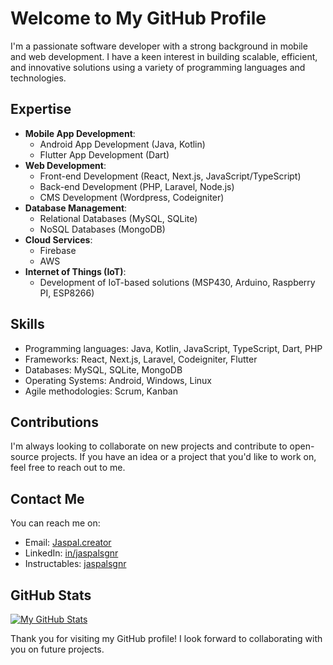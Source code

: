 # Welcome to My GitHub Profile

I'm a passionate software developer with a strong background in mobile and web development. I have a keen interest in building scalable, efficient, and innovative solutions using a variety of programming languages and technologies.

## Expertise

* **Mobile App Development**:
	+ Android App Development (Java, Kotlin)
	+ Flutter App Development (Dart)
* **Web Development**:
	+ Front-end Development (React, Next.js, JavaScript/TypeScript)
	+ Back-end Development (PHP, Laravel, Node.js)
	+ CMS Development (Wordpress, Codeigniter)
* **Database Management**:
	+ Relational Databases (MySQL, SQLite)
	+ NoSQL Databases (MongoDB)
* **Cloud Services**:
	+ Firebase
	+ AWS
* **Internet of Things (IoT)**:
	+ Development of IoT-based solutions (MSP430, Arduino, Raspberry PI, ESP8266)

## Skills

* Programming languages: Java, Kotlin, JavaScript, TypeScript, Dart, PHP
* Frameworks: React, Next.js, Laravel, Codeigniter, Flutter
* Databases: MySQL, SQLite, MongoDB
* Operating Systems: Android, Windows, Linux
* Agile methodologies: Scrum, Kanban

<!-- ## Projects

* [Project 1: Android App](link-to-project) - A brief description of the project
* [Project 2: Web Application](link-to-project) - A brief description of the project
* [Project 3: IoT-based Solution](link-to-project) - A brief description of the project -->

## Contributions

I'm always looking to collaborate on new projects and contribute to open-source projects. If you have an idea or a project that you'd like to work on, feel free to reach out to me.

## Contact Me

You can reach me on:

* Email: [Jaspal.creator](mailto:jaspal.creator@gmail.com)
* LinkedIn: [in/jaspalsgnr](https://www.linkedin.com/in/jaspalsgnr)
* Instructables: [jaspalsgnr](https://www.instructables.com/member/jaspalsgnr)

## GitHub Stats

[![My GitHub Stats](https://github-readme-stats.vercel.app/api?username=jaspal-creator)](https://github.com/jaspal-creator)

Thank you for visiting my GitHub profile! I look forward to collaborating with you on future projects.